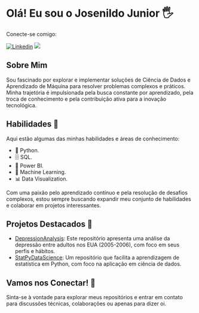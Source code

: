 # Olá! Eu sou o Josenildo Junior 🖐️

Conecte-se comigo:

[![Linkedin](https://img.shields.io/badge/LinkedIn-0077B5?style=for-the-badge&logo=linkedin&logoColor=white)](https://www.linkedin.com/in/josenildo-junior/)
<a href="mailto:josenildojunior20155@gmail.com"><img src="https://img.shields.io/badge/-Gmail-%23D14836?style=for-the-badge&logo=gmail&logoColor=white" target="_blank"></a>

## Sobre Mim
Sou fascinado por explorar e implementar soluções de Ciência de Dados e Aprendizado de Máquina para resolver problemas complexos e práticos. Minha trajetória é impulsionada pela busca constante por aprendizado, pela troca de conhecimento e pela contribuição ativa para a inovação tecnológica.

## Habilidades 🚀

Aqui estão algumas das minhas habilidades e áreas de conhecimento:

* 🐍 Python.
* 🗄 SQL.
* 🧮 Power BI.
* 🔮 Machine Learning.
* 📊 Data Visualization.

Com uma paixão pelo aprendizado contínuo e pela resolução de desafios complexos, estou sempre buscando expandir meu conjunto de habilidades e colaborar em projetos interessantes.

## Projetos Destacados 🌟
- [DepressionAnalysis](https://github.com/JosenildoJunior/DepressionAnalysis): Este repositório apresenta uma análise da depressão entre adultos nos EUA (2005-2006), com foco em seus perfis e hábitos.
- [StatPyDataScience](https://github.com/JosenildoJunior/StatPyDataScience): Um repositório que facilita a aprendizagem de estatística em Python, com foco na aplicação em ciência de dados.
  
## Vamos nos Conectar! 🤝
Sinta-se à vontade para explorar meus repositórios e entrar em contato para discussões técnicas, colaborações ou apenas para dizer oi. 
